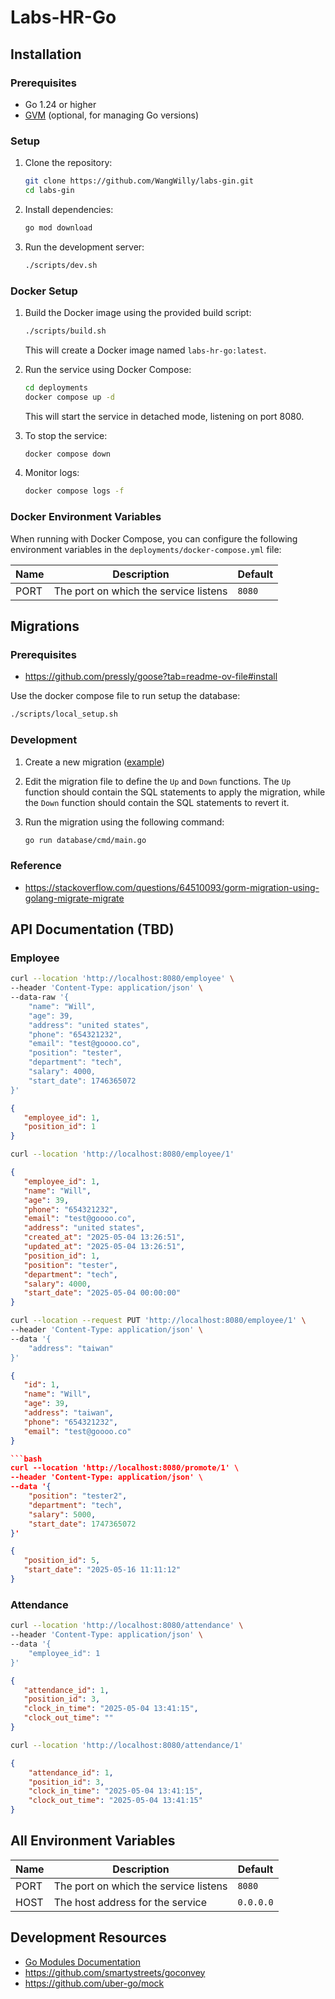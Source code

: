 # Labs-HR-Go

## Installation

### Prerequisites

- Go 1.24 or higher
- [GVM](https://github.com/moovweb/gvm) (optional, for managing Go versions)

### Setup

1. Clone the repository:
   ```bash
   git clone https://github.com/WangWilly/labs-gin.git
   cd labs-gin
   ```

2. Install dependencies:
   ```bash
   go mod download
   ```

3. Run the development server:
   ```bash
   ./scripts/dev.sh
   ```

### Docker Setup

1. Build the Docker image using the provided build script:
   ```bash
   ./scripts/build.sh
   ```
   This will create a Docker image named `labs-hr-go:latest`.

2. Run the service using Docker Compose:
   ```bash
   cd deployments
   docker compose up -d
   ```
   This will start the service in detached mode, listening on port 8080.

3. To stop the service:
   ```bash
   docker compose down
   ```

4. Monitor logs:
   ```bash
   docker compose logs -f
   ```

### Docker Environment Variables

When running with Docker Compose, you can configure the following environment variables in the `deployments/docker-compose.yml` file:

| Name | Description | Default |
|------|-------------|---------|
| PORT | The port on which the service listens | `8080` |

## Migrations

### Prerequisites

- https://github.com/pressly/goose?tab=readme-ov-file#install

Use the docker compose file to run setup the database:
```bash
./scripts/local_setup.sh
```

### Development

1. Create a new migration ([example](./database/migrations/00001_init.go))

2. Edit the migration file to define the `Up` and `Down` functions. The `Up` function should contain the SQL statements to apply the migration, while the `Down` function should contain the SQL statements to revert it.

3. Run the migration using the following command:
   ```bash
   go run database/cmd/main.go
   ```

### Reference

- https://stackoverflow.com/questions/64510093/gorm-migration-using-golang-migrate-migrate

## API Documentation (TBD)

### Employee

```bash
curl --location 'http://localhost:8080/employee' \
--header 'Content-Type: application/json' \
--data-raw '{
    "name": "Will",
    "age": 39,
    "address": "united states",
    "phone": "654321232",
    "email": "test@goooo.co",
    "position": "tester",
    "department": "tech",
    "salary": 4000,
    "start_date": 1746365072
}'
```

```json
{
   "employee_id": 1,
   "position_id": 1
}
```

```bash
curl --location 'http://localhost:8080/employee/1'
```

```json
{
   "employee_id": 1,
   "name": "Will",
   "age": 39,
   "phone": "654321232",
   "email": "test@goooo.co",
   "address": "united states",
   "created_at": "2025-05-04 13:26:51",
   "updated_at": "2025-05-04 13:26:51",
   "position_id": 1,
   "position": "tester",
   "department": "tech",
   "salary": 4000,
   "start_date": "2025-05-04 00:00:00"
}
```

```bash
curl --location --request PUT 'http://localhost:8080/employee/1' \
--header 'Content-Type: application/json' \
--data '{
    "address": "taiwan"
}'
```

```json
{
   "id": 1,
   "name": "Will",
   "age": 39,
   "address": "taiwan",
   "phone": "654321232",
   "email": "test@goooo.co"
}

```bash
curl --location 'http://localhost:8080/promote/1' \
--header 'Content-Type: application/json' \
--data '{
    "position": "tester2",
    "department": "tech",
    "salary": 5000,
    "start_date": 1747365072
}'
```

```json
{
   "position_id": 5,
   "start_date": "2025-05-16 11:11:12"
}
```

### Attendance

```bash
curl --location 'http://localhost:8080/attendance' \
--header 'Content-Type: application/json' \
--data '{
    "employee_id": 1
}'
```

```json
{
   "attendance_id": 1,
   "position_id": 3,
   "clock_in_time": "2025-05-04 13:41:15",
   "clock_out_time": ""
}
```

```bash
curl --location 'http://localhost:8080/attendance/1'
```

```json
{
    "attendance_id": 1,
    "position_id": 3,
    "clock_in_time": "2025-05-04 13:41:15",
    "clock_out_time": "2025-05-04 13:41:15"
}
```


## All Environment Variables

| Name | Description | Default |
|------|-------------|---------|
| PORT | The port on which the service listens | `8080` |
| HOST | The host address for the service | `0.0.0.0` |

## Development Resources

- [Go Modules Documentation](https://go.dev/wiki/Modules#quick-start)
- https://github.com/smartystreets/goconvey
- https://github.com/uber-go/mock
